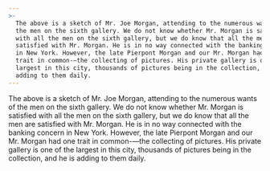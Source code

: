 ```yaml
---
>-
  The above is a sketch of Mr. Joe Morgan, attending to the numerous wants of
  the men on the sixth gallery. We do not know whether Mr. Morgan is satisfied
  with all the men on the sixth gallery, but we do know that all the men are
  satisfied with Mr. Morgan. He is in no way connected with the banking concern
  in New York. However, the late Pierpont Morgan and our Mr. Morgan had one
  trait in common-—the collecting of pictures. His private gallery is one of the
  largest in this city, thousands of pictures being in the collection, and he is
  adding to them daily.
---
```


The above is a sketch of Mr. Joe Morgan, attending to the numerous wants of the men on the sixth gallery. We do not know whether Mr. Morgan is satisfied with all the men on the sixth gallery, but we do know that all the men are satisfied with Mr. Morgan. He is in no way connected with the banking concern in New York. However, the late Pierpont Morgan and our Mr. Morgan had one trait in common-—the collecting of pictures. His private gallery is one of the largest in this city, thousands of pictures being in the collection, and he is adding to them daily.